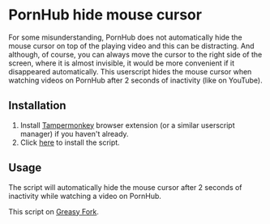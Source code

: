 # PornHub hide mouse cursor

For some misunderstanding, PornHub does not automatically hide the mouse cursor on top of the playing video and this can be distracting. And although, of course, you can always move the cursor to the right side of the screen, where it is almost invisible, it would be more convenient if it disappeared automatically. This userscript hides the mouse cursor when watching videos on PornHub after 2 seconds of inactivity (like on YouTube).

## Installation

1. Install [Tampermonkey](https://www.tampermonkey.net/) browser extension (or a similar userscript manager) if you haven't already.
2. Click [here](https://raw.githubusercontent.com/gugglegum/pornhub-hide-mouse-cursor/master/pornhub-hide-mouse-cursor.user.js) to install the script.

## Usage

The script will automatically hide the mouse cursor after 2 seconds of inactivity while watching a video on PornHub.

This script on [Greasy Fork](https://greasyfork.org/ru/scripts/502919-pornhub-hide-mouse-cursor).
